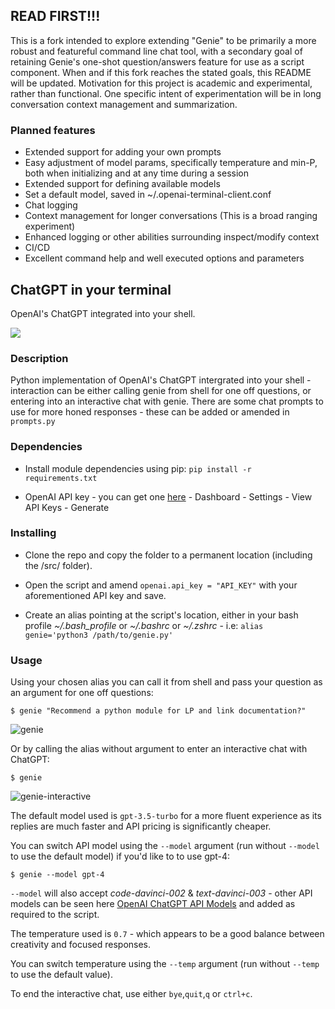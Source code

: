 ## READ FIRST!!!

This is a fork intended to explore extending "Genie" to be primarily a more robust and featureful command line chat tool, with a secondary goal of retaining Genie's one-shot question/answers feature for use as a script component. When and if this fork reaches the stated goals, this README will be updated. Motivation for this project is academic and experimental, rather than functional. One specific intent of experimentation will be in long conversation context management and summarization. 

### Planned features
- Extended support for adding your own prompts
- Easy adjustment of model params, specifically temperature and min-P, both when initializing and at any time during a session
- Extended support for defining available models
- Set a default model, saved in ~/.openai-terminal-client.conf
- Chat logging
- Context management for longer conversations (This is a broad ranging experiment)
- Enhanced logging or other abilities surrounding inspect/modify context
- CI/CD
- Excellent command help and well executed options and parameters

  
## ChatGPT in your terminal

OpenAI's ChatGPT integrated into your shell.

![](https://imgur.com/2WDy29Y.png)

### Description

Python implementation of OpenAI's ChatGPT intergrated into your shell - interaction can be either calling genie from shell for one off questions, or entering into an interactive chat with genie. There are some chat prompts to use for more honed responses - these can be added or amended in `prompts.py`

### Dependencies

* Install module dependencies using pip:
 ```pip install -r requirements.txt```

* OpenAI API key - you can get one [here](https://platform.openai.com/overview) - Dashboard - Settings - View API Keys - Generate


### Installing

* Clone the repo and copy the folder to a permanent location (including the /src/ folder).

* Open the script and amend `openai.api_key = "API_KEY"` with your aforementioned API key and save.

* Create an alias pointing at the script's location, either in your bash profile *~/.bash_profile* or *~/.bashrc* or *~/.zshrc* - i.e:
 ```alias genie='python3 /path/to/genie.py'```

### Usage

Using your chosen alias you can call it from shell and pass your question as an argument for one off questions:

```$ genie "Recommend a python module for LP and link documentation?"```

![genie](https://imgur.com/JYfwkd7.png)

Or by calling the alias without argument to enter an interactive chat with ChatGPT:

```$ genie ```

![genie-interactive](https://imgur.com/40kRhBe.png)


The default model used is `gpt-3.5-turbo` for a more fluent experience as its replies are much faster and API pricing is significantly cheaper.

You can switch API model using the `--model` argument (run without `--model` to use the default model) if you'd like to to use gpt-4:

```$ genie --model gpt-4```

`--model` will also accept *code-davinci-002* & *text-davinci-003* - other API models can be seen here [OpenAI ChatGPT API Models](https://platform.openai.com/docs/models) and added as required to the script.

The temperature used is `0.7` - which appears to be a good balance between creativity and focused responses. 

You can switch temperature using the `--temp` argument (run without `--temp` to use the default value).


To end the interactive chat, use either `bye`,`quit`,`q` or `ctrl+c`.

